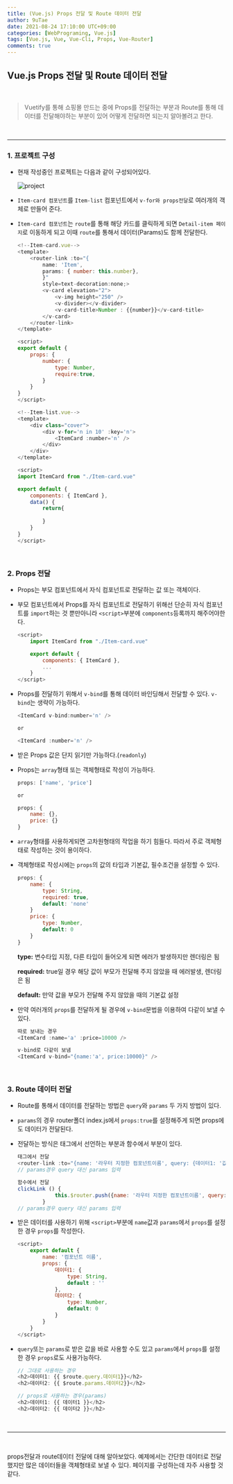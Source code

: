 ```yaml
---
title: (Vue.js) Props 전달 및 Route 데이터 전달
author: 9uTae
date: 2021-08-24 17:10:00 UTC+09:00
categories: [WebPrograming, Vue.js]
tags: [Vue.js, Vue, Vue-Cli, Props, Vue-Router]
comments: true
---
```


## Vue.js Props 전달 및 Route 데이터 전달

<br>

> Vuetify를 통해 쇼핑몰 만드는 중에 Props를 전달하는 부분과 Route를 통해 데이터를 전달해야하는 부분이 있어 어떻게 전달하면 되는지 알아볼려고 한다.

<br>

---

### 1. 프로젝트 구성
- 현재 작성중인 프로젝트는 다음과 같이 구성되어있다.

    ![project](https://user-images.githubusercontent.com/65030854/130572138-8e736520-f5cf-45e6-974d-7a36b1ead650.PNG)

- `Item-card 컴포넌트`를 `Item-list` 컴포넌트에서 `v-for와 props전달`로 여러개의 객체로 만들어 준다.

- `Item-card 컴포넌트`는 `route`를 통해 해당 카드를 클릭하게 되면 `Detail-item 페이지`로 이동하게 되고 이때 `route`를 통해서 데이터(Params)도 함께 전달한다.

    ```js
    <!--Item-card.vue-->
    <template>
        <router-link :to="{
            name: 'Item',
            params: { number: this.number},
            }"
            style=text-decoration:none;>
            <v-card elevation="2">
                <v-img height="250" />
                <v-divider></v-divider>
                <v-card-title>Number : {{number}}</v-card-title>
            </v-card>
        </router-link>
    </template>

    <script>
    export default {
        props: {
            number: {
                type: Number,
                require:true,
            }
        }
    }
    </script>
    ```

    ```js
    <!--Item-list.vue-->
    <template>
        <div class="cover">
            <div v-for='n in 10' :key='n'>
                <ItemCard :number='n' />
            </div>
        </div>
    </template>

    <script>
    import ItemCard from "./Item-card.vue"

    export default {
        components: { ItemCard },
        data() {
            return{
                    
            }
        }
    }
    </script>
    ```

<br>

### 2. Props 전달
- Props는 부모 컴포넌트에서 자식 컴포넌트로 전달하는 값 또는 객체이다.
- 부모 컴포넌트에서 Props를 자식 컴포넌트로 전달하기 위해선 단순히 자식 컴포넌트를 `import`하는 것 뿐만아니라 `<script>`부분에 `components`등록까지 해주어야한다.

    ```js
    <script>
        import ItemCard from "./Item-card.vue"

        export default {
            components: { ItemCard },
            ...
        }
    </script>
    ```

- Props를 전달하기 위해서 `v-bind`를 통해 데이터 바인딩해서 전달할 수 있다. `v-bind`는 생략이 가능하다.
    
    ```js
    <ItemCard v-bind:number='n' />

    or 

    <ItemCard :number='n' />
    ```

- 받은 Props 값은 단지 읽기만 가능하다.(`readonly`)

- Props는 `array`형태 또는 객체형태로 작성이 가능하다.

    ```js
    props: ['name', 'price']

    or

    props: {
        name: {},
        price: {}
    }
    ```

- `array`형태를 사용하게되면 고차원형태의 작업을 하기 힘들다. 따라서 주로 객체형태로 작성하는 것이 용이하다.
- 객체형태로 작성시에는 `props`의 값의 타입과 기본값, 필수조건을 설정할 수 있다.

    ```js
    props: {
        name: {
            type: String,
            required: true,
            default: 'none'
        }
        price: {
            type: Number,
            default: 0
        }
    }
    ```


    __type:__ 변수타입 지정, 다른 타입이 들어오게 되면 에러가 발생하지만 렌더링은 됨

    __required:__ true일 경우 해당 값이 부모가 전달해 주지 않았을 때 에러발생, 렌더링은 됨

    **default:** 만약 값을 부모가 전달해 주지 않았을 때의 기본값 설정

- 만약 여러개의 `props`를 전달하게 될 경우에 `v-bind`문법을 이용하여 다같이 보낼 수 있다.
    
    ```js
    따로 보내는 경우
    <ItemCard :name='a' :price=10000 />

    v-bind로 다같이 보냄
    <ItemCard v-bind="{name:'a', price:10000}" />
    ```

<br>

### 3. Route 데이터 전달
- Route를 통해서 데이터를 전달하는 방법은 `query`와 `params` 두 가지 방법이 있다.
- `params`의 경우 router폴더 index.js에서 `props:true`를 설정해주게 되면 props에도 데이터가 전달된다.
- 전달하는 방식은 태그에서 선언하는 부분과 함수에서 부분이 있다.
    ```js
    태그에서 전달
    <router-link :to="{name: '라우터 지정한 컴포넌트이름', query: {데이터1: '값', 데이터2: 값}}">
    // params경우 query 대신 params 입력

    함수에서 전달
    clickLink () {
                this.$router.push({name: '라우터 지정한 컴포넌트이름', query: {데이터1: '값', 데이터2: 값}})
            }
    // params경우 query 대신 params 입력
    ```

- 받은 데이터를 사용하기 위해 `<script>`부분에 `name`값과 `params`에서 `props`를 설정한 경우 `props`를 작성한다.

    ```js
    <script>
        export default {
            name: '컴포넌트 이름',
            props: {
                데이터1: {
                    type: String,
                    default : ''
                },
                데이터2: {
                    type: Number,
                    default: 0
                }
            }
        }
    </script>
    ```

- `query`또는 `params`로 받은 값을 바로 사용할 수도 있고 `params`에서 `props`를 설정한 경우 `props`로도 사용가능하다.

    ```js
    // 그대로 사용하는 경우
    <h2>데이터1: {{ $route.query.데이터1}}</h2>
    <h2>데이터2: {{ $route.params.데이터2}}</h2>

    // props로 사용하는 경우(params)
    <h2>데이터1: {{ 데이터1 }}</h2>
    <h2>데이터2: {{ 데이터2 }}</h2>
    ```

<br>

---

<br>

props전달과 route데이터 전달에 대해 알아보았다. 예제에서는 간단한 데이터로 전달했지만 많은 데이터들을 객체형태로 보낼 수 있다. 페이지를 구성하는데 자주 사용할 것 같다.

<br>